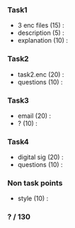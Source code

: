 ### Task1

* 3 enc files (15) : 
* description  (5) : 
* explanation (10) : 

### Task2

* task2.enc (20) : 
* questions (10) : 

### Task3

* email (20) : 
* ?     (10) : 

### Task4

* digital sig (20) : 
* questions   (10) : 

### Non task points

* style (10) : 

### ? / 130

